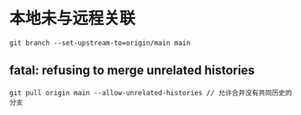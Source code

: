 # 本地未与远程关联

```shell
git branch --set-upstream-to=origin/main main
```

## fatal: refusing to merge unrelated histories

```shell
git pull origin main --allow-unrelated-histories // 允许合并没有共同历史的分支
```